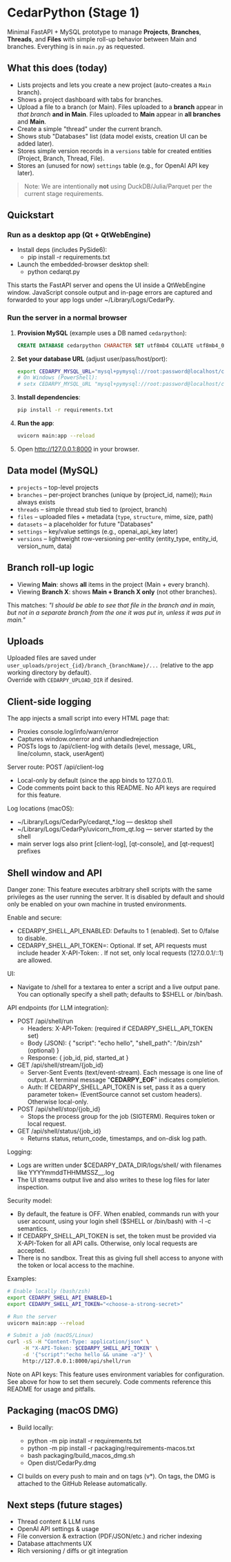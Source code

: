 # CedarPython (Stage 1)

Minimal FastAPI + MySQL prototype to manage **Projects**, **Branches**, **Threads**, and **Files** with
simple roll-up behavior between Main and branches. Everything is in `main.py` as requested.

## What this does (today)
- Lists projects and lets you create a new project (auto-creates a `Main` branch).
- Shows a project dashboard with tabs for branches.
- Upload a file to a branch (or Main). Files uploaded to a **branch** appear in _that branch_ **and in Main**.
  Files uploaded to **Main** appear in **all branches** and **Main**.
- Create a simple "thread" under the current branch.
- Shows stub "Databases" list (data model exists, creation UI can be added later).
- Stores simple version records in a `versions` table for created entities (Project, Branch, Thread, File).
- Stores an (unused for now) `settings` table (e.g., for OpenAI API key later).

> Note: We are intentionally **not** using DuckDB/Julia/Parquet per the current stage requirements.

## Quickstart

### Run as a desktop app (Qt + QtWebEngine)

- Install deps (includes PySide6):
  - pip install -r requirements.txt
- Launch the embedded-browser desktop shell:
  - python cedarqt.py

This starts the FastAPI server and opens the UI inside a QtWebEngine window. JavaScript console output and in-page errors are captured and forwarded to your app logs under ~/Library/Logs/CedarPy.

### Run the server in a normal browser

1. **Provision MySQL** (example uses a DB named `cedarpython`):
   ```sql
   CREATE DATABASE cedarpython CHARACTER SET utf8mb4 COLLATE utf8mb4_0900_ai_ci;
   ```

2. **Set your database URL** (adjust user/pass/host/port):
   ```bash
   export CEDARPY_MYSQL_URL="mysql+pymysql://root:password@localhost/cedarpython"
   # On Windows (PowerShell):
   # setx CEDARPY_MYSQL_URL "mysql+pymysql://root:password@localhost/cedarpython"
   ```

3. **Install dependencies**:
   ```bash
   pip install -r requirements.txt
   ```

4. **Run the app**:
   ```bash
   uvicorn main:app --reload
   ```

5. Open http://127.0.0.1:8000 in your browser.

## Data model (MySQL)

- `projects` – top-level projects
- `branches` – per-project branches (unique by (project_id, name)); `Main` always exists
- `threads` – simple thread stub tied to (project, branch)
- `files` – uploaded files + metadata (`type`, `structure`, mime, size, path)
- `datasets` – a placeholder for future "Databases"
- `settings` – key/value settings (e.g., openai_api_key later)
- `versions` – lightweight row-versioning per-entity (entity_type, entity_id, version_num, data)

## Branch roll-up logic

- Viewing **Main**: shows **all** items in the project (Main + every branch).  
- Viewing **Branch X**: shows **Main + Branch X only** (not other branches).

This matches: *"I should be able to see that file in the branch and in main, but not in a separate branch from the one it was put in, unless it was put in main."*

## Uploads

Uploaded files are saved under `user_uploads/project_{id}/branch_{branchName}/...` (relative to the app working directory by default).  
Override with `CEDARPY_UPLOAD_DIR` if desired.

## Client-side logging

The app injects a small script into every HTML page that:
- Proxies console.log/info/warn/error
- Captures window.onerror and unhandledrejection
- POSTs logs to /api/client-log with details (level, message, URL, line/column, stack, userAgent)

Server route: POST /api/client-log
- Local-only by default (since the app binds to 127.0.0.1).
- Code comments point back to this README. No API keys are required for this feature.

Log locations (macOS):
- ~/Library/Logs/CedarPy/cedarqt_*.log — desktop shell
- ~/Library/Logs/CedarPy/uvicorn_from_qt.log — server started by the shell
- main server logs also print [client-log], [qt-console], and [qt-request] prefixes

## Shell window and API

Danger zone: This feature executes arbitrary shell scripts with the same privileges as the user running the server. It is disabled by default and should only be enabled on your own machine in trusted environments.

Enable and secure:
- CEDARPY_SHELL_API_ENABLED: Defaults to 1 (enabled). Set to 0/false to disable.
- CEDARPY_SHELL_API_TOKEN=<token>: Optional. If set, API requests must include header X-API-Token: <token>.
  If not set, only local requests (127.0.0.1/::1) are allowed.

UI:
- Navigate to /shell for a textarea to enter a script and a live output pane. You can optionally specify a shell path; defaults to $SHELL or /bin/bash.

API endpoints (for LLM integration):
- POST /api/shell/run
  - Headers: X-API-Token: <token> (required if CEDARPY_SHELL_API_TOKEN set)
  - Body (JSON): { "script": "echo hello", "shell_path": "/bin/zsh" (optional) }
  - Response: { job_id, pid, started_at }
- GET /api/shell/stream/{job_id}
  - Server-Sent Events (text/event-stream). Each message is one line of output. A terminal message "__CEDARPY_EOF__" indicates completion.
  - Auth: If CEDARPY_SHELL_API_TOKEN is set, pass it as a query parameter token=<token> (EventSource cannot set custom headers). Otherwise local-only.
- POST /api/shell/stop/{job_id}
  - Stops the process group for the job (SIGTERM). Requires token or local request.
- GET /api/shell/status/{job_id}
  - Returns status, return_code, timestamps, and on-disk log path.

Logging:
- Logs are written under $CEDARPY_DATA_DIR/logs/shell/ with filenames like YYYYmmddTHHMMSSZ__<jobid>.log
- The UI streams output live and also writes to these log files for later inspection.

Security model:
- By default, the feature is OFF. When enabled, commands run with your user account, using your login shell ($SHELL or /bin/bash) with -l -c semantics.
- If CEDARPY_SHELL_API_TOKEN is set, the token must be provided via X-API-Token for all API calls. Otherwise, only local requests are accepted.
- There is no sandbox. Treat this as giving full shell access to anyone with the token or local access to the machine.

Examples:
```bash
# Enable locally (bash/zsh)
export CEDARPY_SHELL_API_ENABLED=1
export CEDARPY_SHELL_API_TOKEN="<choose-a-strong-secret>"

# Run the server
uvicorn main:app --reload

# Submit a job (macOS/Linux)
curl -sS -H "Content-Type: application/json" \
     -H "X-API-Token: $CEDARPY_SHELL_API_TOKEN" \
     -d '{"script":"echo hello && uname -a"}' \
     http://127.0.0.1:8000/api/shell/run
```

Note on API keys: This feature uses environment variables for configuration. See above for how to set them securely. Code comments reference this README for usage and pitfalls.

## Packaging (macOS DMG)

- Build locally:
  - python -m pip install -r requirements.txt
  - python -m pip install -r packaging/requirements-macos.txt
  - bash packaging/build_macos_dmg.sh
  - Open dist/CedarPy.dmg

- CI builds on every push to main and on tags (v*). On tags, the DMG is attached to the GitHub Release automatically.

## Next steps (future stages)

- Thread content & LLM runs
- OpenAI API settings & usage
- File conversion & extraction (PDF/JSON/etc.) and richer indexing
- Database attachments UX
- Rich versioning / diffs or git integration
